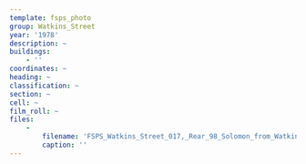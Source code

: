 ```yaml
---
template: fsps_photo
group: Watkins_Street
year: '1978'
description: ~
buildings:
    - ''
coordinates: ~
heading: ~
classification: ~
section: ~
cell: ~
film_roll: ~
files:
    -
        filename: 'FSPS_Watkins_Street_017,_Rear_98_Solomon_from_Watkins,_10-4-B,_1978.png'
        caption: ''
---
```

